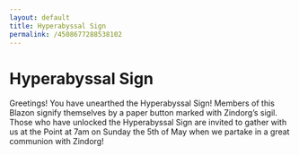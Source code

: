 ```yaml
---
layout: default
title: Hyperabyssal Sign
permalink: /4508677288538102
---
```


# Hyperabyssal Sign

Greetings! You have unearthed the Hyperabyssal Sign! Members of this Blazon signify themselves by a paper button marked with Zindorg’s sigil. Those who have unlocked the Hyperabyssal Sign are invited to gather with us at the Point at 7am on Sunday the 5th of May when we partake in a great communion with Zindorg!